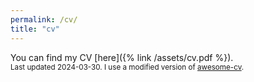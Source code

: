```yaml
---
permalink: /cv/
title: "cv"
---
```


You can find my CV [here]({% link /assets/cv.pdf %}).<br><small>Last updated 2024-03-30. I use a modified version of [awesome-cv](https://github.com/posquit0/Awesome-CV).</small>
